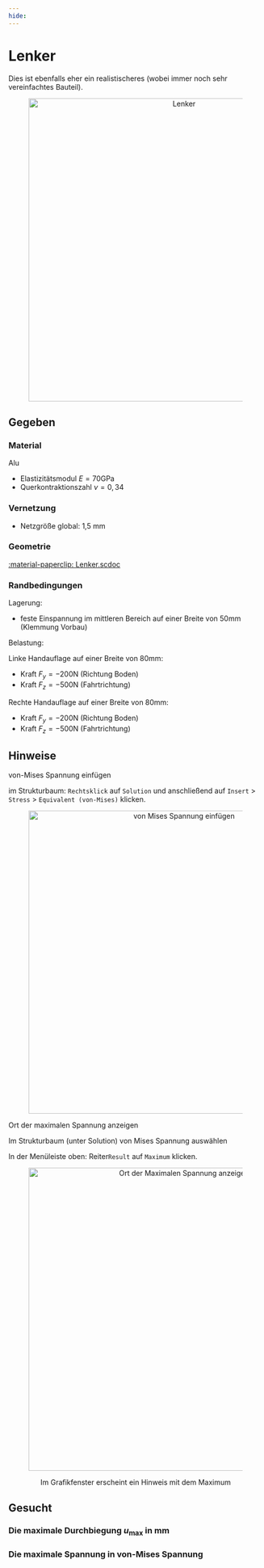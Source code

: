 ```yaml
---
hide:
---
```


# Lenker

Dies ist ebenfalls eher ein realistischeres (wobei immer noch sehr vereinfachtes Bauteil). 

<figure style="text-align:center;">
  <img src="../images/Uebung-04.png" alt="Lenker" width="600" class="no-lightbox">
</figure>

## Gegeben

### Material

Alu

- Elastizitätsmodul $E=70 \mathrm{GPa}$
- Querkontraktionszahl $\nu=0,34$

### Vernetzung

- Netzgröße global: 1,5 mm

### Geometrie

[:material-paperclip: Lenker.scdoc](../assets/Lenker.scdoc)


### Randbedingungen

Lagerung:

- feste Einspannung im mittleren Bereich auf einer Breite von 50mm (Klemmung Vorbau)

Belastung:

Linke Handauflage auf einer Breite von 80mm:<br>
- Kraft $F_y=-200 \mathrm{N}$ (Richtung Boden)<br>
- Kraft $F_z=-500 \mathrm{N}$ (Fahrtrichtung)<br>

Rechte Handauflage auf einer Breite von 80mm:<br>
- Kraft $F_y=-200 \mathrm{N}$ (Richtung Boden)<br>
- Kraft $F_z=-500 \mathrm{N}$ (Fahrtrichtung)<br>

## Hinweise

<div class="steps" markdown="1">

  <div class="step">
    <p class="step-title" role="heading" aria-level="2">von-Mises Spannung einfügen</p>
    <p>im Strukturbaum: <code>Rechtsklick</code> auf <code>Solution</code> und anschließend auf <code>Insert</code> > <code>Stress</code> > <code>Equivalent (von-Mises)</code> klicken.</p>
    <figure style="text-align:center;">
    <img src="../images/vonMisesSpannung.png" alt="von Mises Spannung einfügen" width="600" class="no-lightbox">
    </figure>
  </div>

  <div class="step">
    <p class="step-title" role="heading" aria-level="2">Ort der maximalen Spannung anzeigen</p>
    <p>Im Strukturbaum (unter Solution) von Mises Spannung auswählen</p> 
    <p>In der Menüleiste oben: Reiter<code>Result</code> auf <code>Maximum</code> klicken.</p>
    <figure style="text-align:center;">
    <img src="../images/Stress_Maximum.png" alt="Ort der Maximalen Spannung anzeigen" width="600" class="no-lightbox">
    <p>Im Grafikfenster erscheint ein Hinweis mit dem Maximum</p> 
    </figure>
  </div>

</div>

## Gesucht

### Die maximale Durchbiegung $u_{\max }$ in mm

<div class="numeric-question" data-answer="17.8" data-tolerance="0.5" data-points="5" data-attempts="5"  data-hints="Material zugeordnet? Kraft jeweils auf beide Handflächen separat mit richtigen Kraftkomponenten?">
</div>

<!---
Fixed Support: 17.361mm
RemoteDisp+Frictionless Support (Fläche): 18.24mm
-->

### Die maximale Spannung in von-Mises Spannung 

<div class="numeric-question" data-answer="271.05" data-tolerance="0.5" data-points="5" data-attempts="5"  data-hints="Spannung an Singularität? (Oben Tab Result > Maximum) ggf. Randbedingung für fixierte Lagerung überdenken">
</div>

<!---
Fixed Support: 288,8MPa
RemoteDisp+Frictionless Support (Fläche): 271.05MPa
-->